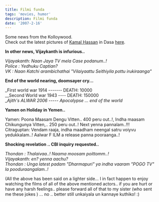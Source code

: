 ```yaml
---
title: Filmi funda
tags: 'movies, humor'
description: Filmi funda
date: '2007-2-16'
---
```


Some news from the Kolloywood.  
Check out the latest pictures of [Kamal Hassan][0] in Dasa [here][1].

**In other news, Vijaykanth is infurious..**

_Vijayakanth: Naan Jaya TV mela Case podanum..!  
Police : Yedhuku Captian?   
VK : Naan Katchi arambichathai "Vilaiyaattu Seithiyila pottu irukiraanga"_

**End of the world nearing, doomsayer cry...**

_First world war 1914 ------- DEATH: 10000  
__Second World war 1943 ---- DEATH: 150000  
__Ajith's ALWAR 2006 ----- Apocalypse ... end of the world_

**Yamen on Holiday in Yemen..**

Yamen: Poona Maasam Dengu Vitten.. 400 peru out..!, Indha maasam Chikungunya Vitten,.. 250 peru out..! Next yenna pannalam..!!!   
Citraguptan: Vendam raaja, indha maadham neengal satru voiyvu yedukkalam..! Aalwar F ILM a release panna pooraanga..!

**Shocking revelation .. CBI inquiry requested..**

_Thondan : Thalaivaa..! Naama moosam poittomm..!  
Vijayakanth: en? yenna aachu?   
Thondan : Unga latest padam "Dharmapuri" ya indha vaaram "POGO TV" la pooduraangalam..!_

(All the above has been said on a lighter side... I in fact happen to enjoy watching the films of all of the above mentioned actors.. if you are hurt or have any harsh feelings.. please forward all of that to my sister (who sent me these jokes ) ... no .. better still unkaiyala un kannaye kuthiko! :)



[0]: http://en.wikipedia.org/wiki/Kamal_Haasan
[1]: http://www.universalherokamal.com/UniversalHeroKamal/others/Magazine/ShowMagazine.aspx?Magazine=kunkumam_04FEB2007#
